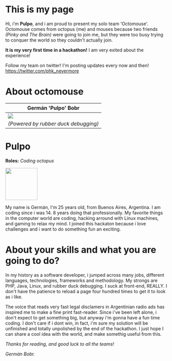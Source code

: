 This is my page
===========================

Hi, i'm **Pulpo**, and i am proud to present my solo team 'Octomouse'. 
Octomouse comes from octopus (me) and mouses because two friends _(Pinky and The Brain)_ were going to join me, but they were too busy trying to conquer the world so they couldn't actually join.

**It is my very first time in a hackathon!** I am very exited about the experience!

Follow my team on twitter! I'm posting updates every now and then! https://twitter.com/phk_nevermore

About octomouse
===========================

| Germán 'Pulpo' Bobr
|---
| <img src="https://fbcdn-sphotos-c-a.akamaihd.net/hphotos-ak-xaf1/v/t1.0-9/65197_10200426366810151_600898626_n.jpg?oh=ef11c803a0a3510aca45a908159e3e14&oe=54FA7F84&__gda__=1426431573_00d3b6d1d55bade665048a7c2c7b1740" /> |
| _(Powered by rubber duck debugging)_
Pulpo
===========================
**Roles:** _Coding octopus_

<img src="http://www.finalfantasy500.com/500/charimagessz/ultros3.jpg" width='100px'/>

My name is Germán, I'm 25 years old, from Buenos Aires, Argentina. I am coding since i was 14. 8 years doing that professionally.
My favorite things in the computer world are coding, hacking arround with Linux machines, and gaming to relax my mind.
I joined this hackaton because i love challenges and i want to do something fun an exciting.

About your skills and what you are going to do?
=======

In my history as a software developer, i jumped across many jobs, different languages, technologies, frameworks and methodology.
My strongs are PHP, Java, Linux, and rubber duck debugging. I suck at front-end, REALLY. I don't have the patience to reload a page four hundred times to get it to look as i like.

The voice that reads very fast legal disclamers in Argentinian radio ads has inspired me to make a fine print fast-reader.
Since i've been left alone, i don't expect to get something big, but anyway i'm gonna have a fun time coding.
I don't care if i dont win, in fact, i'm sure my solution will be unfinished and totally unpolished by the end of the hackathon. 
I just hope I can share a cool idea with the world, and make somethig useful from this.

_Thanks for reading, and good luck to all the teams!_

_Germán Bobr._